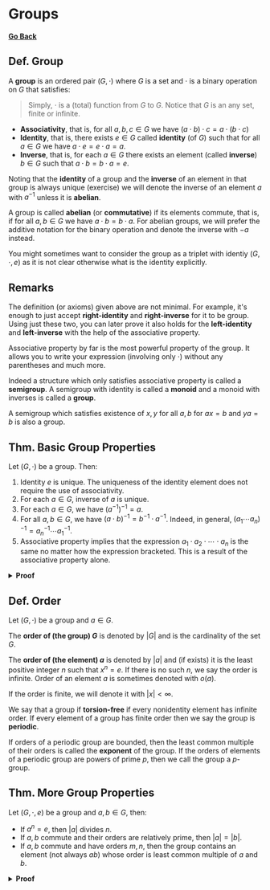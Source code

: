 # Groups

[**Go Back**](../00-index.md)

## Def. Group

A **group** is an ordered pair $(G, \cdot)$ where $G$ is a set and $\cdot$ is a binary operation on $G$ that satisfies:

> Simply, $\cdot$ is a (total) function from $G$ to $G$. Notice that $G$ is an any set, finite or infinite.

* **Associativity**, that is, for all $a,b,c \in G$ we have $(a \cdot b) \cdot c = a \cdot (b \cdot c)$
* **Identity**, that is, there exists $e \in G$ called **identity** (of $G$) such that for all $a \in G$ we have $a \cdot e = e \cdot a = a$.
* **Inverse**, that is, for each $a \in G$ there exists an element (called **inverse**) $b \in G$ such that $a \cdot b = b \cdot a = e$.

Noting that the **identity** of a group and the **inverse** of an element in that group is always unique (exercise) we will denote the inverse of an element $a$ with $a^{-1}$ unless it is **abelian**.

A group is called **abelian** (or **commutative**) if its elements commute, that is, if for all $a,b \in G$ we have $a \cdot b = b \cdot a$. For abelian groups, we will prefer the additive notation for the binary operation and denote the inverse with $-a$ instead.

You might sometimes want to consider the group as a triplet with identiy $(G,\cdot, e)$ as it is not clear otherwise what is the identity explicitly.

## Remarks

The definition (or axioms) given above are not minimal. For example, it's enough to just accept **right-identity** and **right-inverse** for it to be group. Using just these two, you can later prove it also holds for the **left-identity** and **left-inverse** with the help of the associative property.

Associative property by far is the most powerful property of the group. It allows you to write your expression (involving only $\cdot$) without any parentheses and much more.

Indeed a structure which only satisfies associative property is called a **semigroup**. A semigroup with identity is called a **monoid** and a monoid with inverses is called a **group**.

A semigroup which satisfies existence of $x,y$ for all $a,b$ for $ax=b$ and $ya=b$ is also a group.

## Thm. Basic Group Properties

Let $(G, \cdot)$ be a group. Then:

1. Identity $e$ is unique. The uniqueness of the identity element does not require the use of associativity.
2. For each $a \in G$, inverse of $a$ is unique.
3. For each $a \in G$, we have $(a^{-1})^{-1} = a$.
4. For all $a,b \in G$, we have $(a \cdot b)^{-1} = b^{-1} \cdot a^{-1}$. Indeed, in general, $(a_1 \cdots a_n)^{-1} = a_n^{-1} \cdots a_1^{-1}$.
6. Associative property implies that the expression $a_1 \cdot a_2 \cdot \cdots \cdot a_n$ is the same no matter how the expression bracketed. This is a result of the associative property alone.

<details>
<summary><b>Proof</b></summary>
<br/>

Exercise.
</details>

## Def. Order

Let $(G, \cdot)$ be a group and $a \in G$.

The **order of (the group) $G$** is denoted by $|G|$ and is the cardinality of the set $G$.

The **order of (the element) $a$** is denoted by $|a|$ and (if exists) it is the least positive integer $n$ such that $x^n = e$. If there is no such $n$, we say the order is infinite. Order of an element $a$ is sometimes denoted with $o(a)$.

If the order is finite, we will denote it with $|x| \lt \infty$.

We say that a group if **torsion-free** if every nonidentity element has infinite order. If every element of a group has finite order then we say the group is **periodic**.

If orders of a periodic group are bounded, then the least common multiple of their orders is called the **exponent** of the group. If the orders of elements of a periodic group are powers of prime $p$, then we call the group a $p$-group.

## Thm. More Group Properties

Let $(G, \cdot, e)$ be a group and $a,b \in G$, then:

* If $a^n = e$, then $|a|$ divides $n$.
* If $a,b$ commute and their orders are relatively prime, then $|a| = |b|$.
* If $a,b$ commute and have orders $m,n$, then the group contains an element (not always $ab$) whose order is least common multiple of $a$ and $b$.

<details>
<summary><b>Proof</b></summary>
<br/>

Exercise.

</details>
